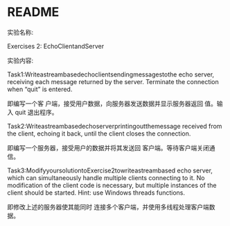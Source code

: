 # README

实验名称:

Exercises 2: EchoClientandServer 

实验内容:

Task1:Writeastreambasedechoclientsendingmessagestothe echo server, receiving each message returned by the server. Terminate the connection when “quit” is entered.

即编写一个客 户端，接受用户数据，向服务器发送数据并显示服务器返回 值。输入 quit 退出程序。

Task2:Writeastreambasedechoserverprintingoutthemessage received from the client, echoing it back, until the client closes the connection.

即编写一个服务器，接受用户的数据并将其发送回 客户端。等待客户端关闭通信。

Task3:ModifyyoursolutiontoExercise2towriteastreambased echo server, which can simultaneously handle multiple clients connecting to it. No modification of the client code is necessary, but multiple instances of the client should be started. Hint: use Windows threads functions. 

即修改上述的服务器使其能同时 连接多个客户端，并使用多线程处理客户端数据。

